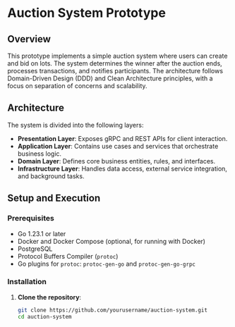 # Auction System Prototype

## Overview

This prototype implements a simple auction system where users can create and bid on lots. The system determines the winner after the auction ends, processes transactions, and notifies participants. The architecture follows Domain-Driven Design (DDD) and Clean Architecture principles, with a focus on separation of concerns and scalability.

## Architecture

The system is divided into the following layers:

- **Presentation Layer**: Exposes gRPC and REST APIs for client interaction.
- **Application Layer**: Contains use cases and services that orchestrate business logic.
- **Domain Layer**: Defines core business entities, rules, and interfaces.
- **Infrastructure Layer**: Handles data access, external service integration, and background tasks.

## Setup and Execution

### Prerequisites

- Go 1.23.1 or later
- Docker and Docker Compose (optional, for running with Docker)
- PostgreSQL
- Protocol Buffers Compiler (`protoc`)
- Go plugins for `protoc`: `protoc-gen-go` and `protoc-gen-go-grpc`

### Installation

1. **Clone the repository**:
   ```bash
   git clone https://github.com/yourusername/auction-system.git
   cd auction-system